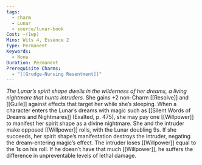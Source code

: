 ```yaml
---
tags:
  - charm
  - Lunar
  - source/lunar-book
Cost: —(1wp)
Mins: Wits 4, Essence 2
Type: Permanent
Keywords:
  - None
Duration: Permanent
Prerequisite Charms:
  - "[[Grudge-Nursing Resentment]]"
---
```

*The Lunar’s spirit shape dwells in the wilderness of her dreams, a living nightmare that hunts intruders.*
She gains +2 non-Charm [[Resolve]] and [[Guile]] against effects that target her while she’s sleeping. When a character enters the Lunar’s dreams with magic such as [[Silent Words of Dreams and Nightmares]] (Exalted, p. 475), she may pay one [[Willpower]] to manifest her spirit shape as a divine nightmare. She and the intruder make opposed [[Willpower]] rolls, with the Lunar doubling 9s. If she succeeds, her spirit shape’s manifestation destroys the intruder, negating the dream-entering magic’s effect. The intruder loses [[Willpower]] equal to the 1s on his roll. If he doesn’t have that much [[Willpower]], he suffers the difference in unpreventable levels of lethal damage.